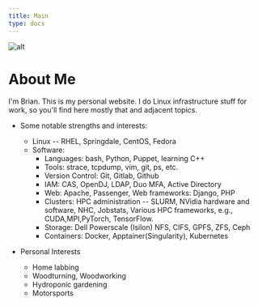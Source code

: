 ```yaml
---
title: Main
type: docs
---
```

![alt](me.jpg)

# About Me
I'm Brian. This is my personal website. I do Linux infrastructure stuff for work, so you'll find here mostly that and adjacent topics.

* Some notable strengths and interests:
  * Linux -- RHEL, Springdale, CentOS, Fedora
  * Software:
    * Languages:       bash, Python, Puppet, learning C++
    * Tools:           strace, tcpdump, vim, git, ps, etc.
    * Version Control: Git, Gitlab, Github
    * IAM:             CAS, OpenDJ, LDAP, Duo MFA, Active Directory
    * Web:             Apache, Passenger, Web frameworks: Django, PHP
    * Clusters:        HPC administration -- SLURM, NVidia hardware and software, NHC, Jobstats, Various HPC frameworks, e.g., CUDA,MPI,PyTorch, TensorFlow.
    * Storage:         Dell Powerscale (Isilon) NFS, CIFS, GPFS, ZFS, Ceph
    * Containers:      Docker, Apptainer(Singularity), Kubernetes

* Personal Interests
  * Home labbing
  * Woodturning, Woodworking
  * Hydroponic gardening
  * Motorsports
